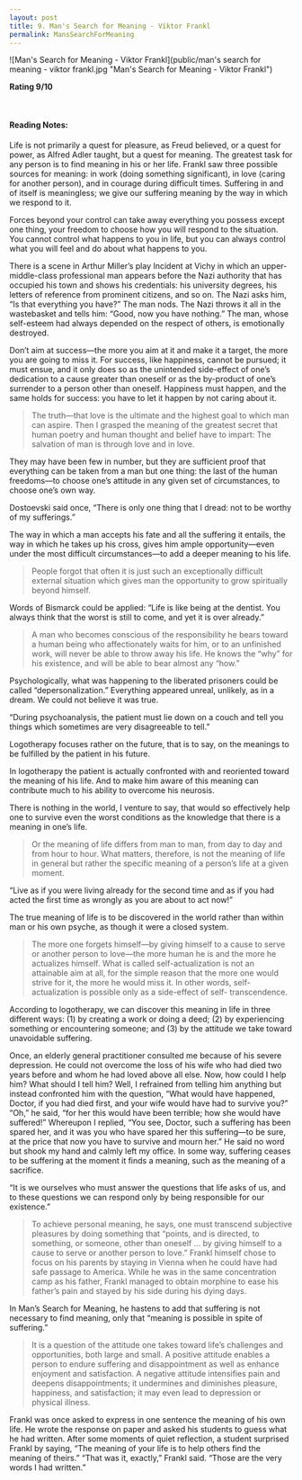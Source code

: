 ```yaml
---
layout: post
title: 9. Man's Search for Meaning - Viktor Frankl
permalink: MansSearchForMeaning
---
```


![Man's Search for Meaning - Viktor Frankl](public/man's search for meaning - viktor frankl.jpg "Man's Search for Meaning - Viktor Frankl")


**Rating 9/10** 

<br>

#### Reading Notes:


Life is not primarily a quest for pleasure, as Freud believed, or a quest for power, as Alfred Adler taught, but a quest for meaning. The greatest task for any person is to find meaning in his or her life. Frankl saw three possible sources for meaning: in work (doing something significant), in love (caring for another person), and in courage during difficult times. Suffering in and of itself is meaningless; we give our suffering meaning by the way in which we respond to it.

Forces beyond your control can take away everything you possess except one thing, your freedom to choose how you will respond to the situation. You cannot control what happens to you in life, but you can always control what you will feel and do about what happens to you.

There is a scene in Arthur Miller’s play Incident at Vichy in which an upper-middle-class professional man appears before the Nazi authority that has occupied his town and shows his credentials: his university degrees, his letters of reference from prominent citizens, and so on. The Nazi asks him, “Is that everything you have?” The man nods. The Nazi throws it all in the wastebasket and tells him: “Good, now you have nothing.” The man, whose self-esteem had always depended on the respect of others, is emotionally destroyed.

Don’t aim at success—the more you aim at it and make it a target, the more you are going to miss it. For success, like happiness, cannot be pursued; it must ensue, and it only does so as the unintended side-effect of one’s dedication to a cause greater than oneself or as the by-product of one’s surrender to a person other than oneself. Happiness must happen, and the same holds for success: you have to let it happen by not caring about it.

> The truth—that love is the ultimate and the highest goal to which man can aspire. Then I grasped the meaning of the greatest secret that human poetry and human thought and belief have to impart: The salvation of man is through love and in love.

They may have been few in number, but they are sufficient proof that everything can be taken from a man but one thing: the last of the human freedoms—to choose one’s attitude in any given set of circumstances, to choose one’s own way.

Dostoevski said once, “There is only one thing that I dread: not to be worthy of my sufferings.”

The way in which a man accepts his fate and all the suffering it entails, the way in which he takes up his cross, gives him ample opportunity—even under the most difficult circumstances—to add a deeper meaning to his life.

> People forgot that often it is just such an exceptionally difficult external situation which gives man the opportunity to grow spiritually beyond himself.

Words of Bismarck could be applied: “Life is like being at the dentist. You always think that the worst is still to come, and yet it is over already.”

> A man who becomes conscious of the responsibility he bears toward a human being who affectionately waits for him, or to an unfinished work, will never be able to throw away his life. He knows the “why” for his existence, and will be able to bear almost any “how.”

Psychologically, what was happening to the liberated prisoners could be called “depersonalization.” Everything appeared unreal, unlikely, as in a dream. We could not believe it was true.

“During psychoanalysis, the patient must lie down on a couch and tell you things which sometimes are very disagreeable to tell.”

Logotherapy focuses rather on the future, that is to say, on the meanings to be fulfilled by the patient in his future.

In logotherapy the patient is actually confronted with and reoriented toward the meaning of his life. And to make him aware of this meaning can contribute much to his ability to overcome his neurosis.

There is nothing in the world, I venture to say, that would so effectively help one to survive even the worst conditions as the knowledge that there is a meaning in one’s life.

> Or the meaning of life differs from man to man, from day to day and from hour to hour. What matters, therefore, is not the meaning of life in general but rather the specific meaning of a person’s life at a given moment.

“Live as if you were living already for the second time and as if you had acted the first time as wrongly as you are about to act now!”

The true meaning of life is to be discovered in the world rather than within man or his own psyche, as though it were a closed system.

> The more one forgets himself—by giving himself to a cause to serve or another person to love—the more human he is and the more he actualizes himself. What is called self-actualization is not an attainable aim at all, for the simple reason that the more one would strive for it, the more he would miss it. In other words, self-actualization is possible only as a side-effect of self- transcendence.

According to logotherapy, we can discover this meaning in life in three different ways: (1) by creating a work or doing a deed; (2) by experiencing something or encountering someone; and (3) by the attitude we take toward unavoidable suffering.

Once, an elderly general practitioner consulted me because of his severe depression. He could not overcome the loss of his wife who had died two years before and whom he had loved above all else. Now, how could I help him? What should I tell him? Well, I refrained from telling him anything but instead confronted him with the question, “What would have happened, Doctor, if you had died first, and your wife would have had to survive you?” “Oh,” he said, “for her this would have been terrible; how she would have suffered!” Whereupon I replied, “You see, Doctor, such a suffering has been spared her, and it was you who have spared her this suffering—to be sure, at the price that now you have to survive and mourn her.” He said no word but shook my hand and calmly left my office. In some way, suffering ceases to be suffering at the moment it finds a meaning, such as the meaning of a sacrifice.

“It is we ourselves who must answer the questions that life asks of us, and to these questions we can respond only by being responsible for our existence.”

> To achieve personal meaning, he says, one must transcend subjective pleasures by doing something that “points, and is directed, to something, or someone, other than oneself … by giving himself to a cause to serve or another person to love.” Frankl himself chose to focus on his parents by staying in Vienna when he could have had safe passage to America. While he was in the same concentration camp as his father, Frankl managed to obtain morphine to ease his father’s pain and stayed by his side during his dying days.

In Man’s Search for Meaning, he hastens to add that suffering is not necessary to find meaning, only that “meaning is possible in spite of suffering.”

> It is a question of the attitude one takes toward life’s challenges and opportunities, both large and small. A positive attitude enables a person to endure suffering and disappointment as well as enhance enjoyment and satisfaction. A negative attitude intensifies pain and deepens disappointments; it undermines and diminishes pleasure, happiness, and satisfaction; it may even lead to depression or physical illness.

Frankl was once asked to express in one sentence the meaning of his own life. He wrote the response on paper and asked his students to guess what he had written. After some moments of quiet reflection, a student surprised Frankl by saying, “The meaning of your life is to help others find the meaning of theirs.”
“That was it, exactly,” Frankl said. “Those are the very words I had written.”
